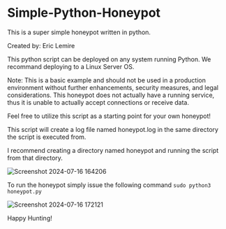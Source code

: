 # Simple-Python-Honeypot

This is a super simple honeypot written in python. 

Created by: Eric Lemire

This python script can be deployed on any system running Python. We recommand deploying to a Linux Server OS.

Note: This is a basic example and should not be used in a production environment without further enhancements, security measures, and legal considerations. This honeypot does not actually have a running service, thus it is unable to actually accept connections or receive data.

Feel free to utilize this script as a starting point for your own honeypot!

This script will create a log file named honeypot.log in the same directory the script is executed from.

I recommend creating a directory named honeypot and running the script from that directory.

![Screenshot 2024-07-16 164206](https://github.com/user-attachments/assets/78347a3f-139b-4684-a110-7711efe0e2f0)

To run the honeypot simply issue the following command `sudo python3 honeypot.py`

![Screenshot 2024-07-16 172121](https://github.com/user-attachments/assets/6d27a15b-2779-4065-8e0e-d85ae0d4d0f1)


Happy Hunting!
